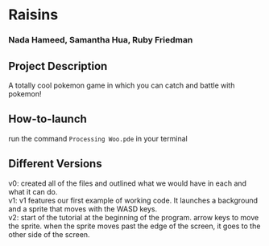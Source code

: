 # Raisins
### Nada Hameed, Samantha Hua, Ruby Friedman

## Project Description
 A totally cool pokemon game in which you can catch and battle with pokemon!
## How-to-launch
 run the command ```Processing Woo.pde``` in your terminal
## Different Versions
v0: created all of the files and outlined what we would have in each and what it
can do. <br>
v1: v1 features our first example of working code. It launches a background and
a sprite that moves with the WASD keys. <br>
v2: start of the tutorial at the beginning of the program. arrow keys to move the
sprite. when the sprite moves past the edge of the screen, it goes to the other
side of the screen. <br>
